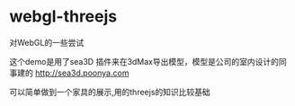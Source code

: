 # webgl-threejs
对WebGL的一些尝试

这个demo是用了sea3D 插件来在3dMax导出模型，模型是公司的室内设计的同事建的
http://sea3d.poonya.com


可以简单做到一个家具的展示,用的threejs的知识比较基础
